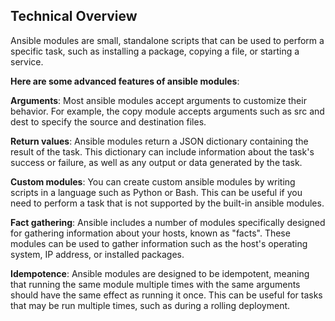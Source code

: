 ## Technical Overview

Ansible modules are small, standalone scripts that can be used to perform a specific task, such as installing a package, copying a file, or starting a service. 

**Here are some advanced features of ansible modules**:

**Arguments**: Most ansible modules accept arguments to customize their behavior. For example, the copy module accepts arguments such as src and dest to specify the source and destination files.

**Return values**: Ansible modules return a JSON dictionary containing the result of the task. This dictionary can include information about the task's success or failure, as well as any output or data generated by the task.

**Custom modules**: You can create custom ansible modules by writing scripts in a language such as Python or Bash. This can be useful if you need to perform a task that is not supported by the built-in ansible modules.

**Fact gathering**: Ansible includes a number of modules specifically designed for gathering information about your hosts, known as "facts". These modules can be used to gather information such as the host's operating system, IP address, or installed packages.

**Idempotence**: Ansible modules are designed to be idempotent, meaning that running the same module multiple times with the same arguments should have the same effect as running it once. This can be useful for tasks that may be run multiple times, such as during a rolling deployment.

